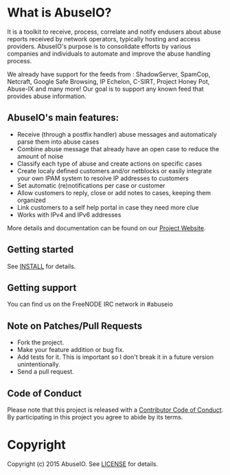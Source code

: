 # What is AbuseIO?

It is a toolkit to receive, process, correlate and notify endusers about abuse 
reports received by network operators, typically hosting and access providers. 
AbuseIO's purpose is to consolidate efforts by various companies and individuals 
to automate and improve the abuse handling process.

We already have support for the feeds from : ShadowServer, SpamCop, Netcraft, 
Google Safe Browsing, IP Echelon, C-SIRT, Project Honey Pot, Abuse-IX and many 
more! Our goal is to support any known feed that provides abuse information.

## AbuseIO's main features:

 * Receive (through a postfix handler) abuse messages and automaticaly parse them into abuse cases  
 * Combine abuse message that already have an open case to reduce the amount of noise  
 * Classify each type of abuse and create actions on specific cases  
 * Create localy defined customers and/or netblocks or easily integrate your own IPAM system to resolve IP addresses to customers  
 * Set automatic (re)notifications per case or customer  
 * Allow customers to reply, close or add notes to cases, keeping them organized  
 * Link customers to a self help portal in case they need more clue  
 * Works with IPv4 and IPv6 addresses  

More details and documentation can be found on our [Project Website](https://abuse.io).

## Getting started

See [INSTALL](INSTALL.md) for details.

## Getting support

You can find us on the FreeNODE IRC network in #abuseio

## Note on Patches/Pull Requests

 * Fork the project.  
 * Make your feature addition or bug fix.  
 * Add tests for it. This is important so I don't break it in a future version unintentionally.  
 * Send a pull request.   

## Code of Conduct

Please note that this project is released with a [Contributor Code of Conduct](CODE_OF_CONDUCT.md). By participating in this project you agree to abide by its terms.

# Copyright

Copyright (c) 2015 AbuseIO. See [LICENSE](LICENSE) for details.
